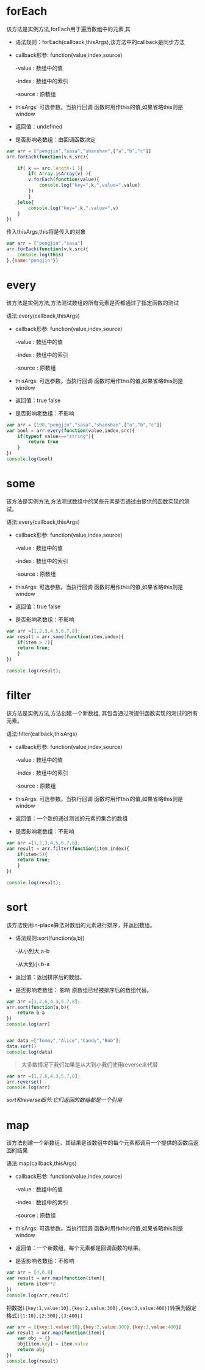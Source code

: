 # forEach

该方法是实例方法,forEach用于遍历数组中的元素,其

* 语法规则：forEach(callback,thisArgs),该方法中的callback是同步方法
* callback形参: function(value,index,source) 

   -value : 数组中的值

   -index : 数组中的索引

   -source : 原数组

* thisArgs: 可选参数。当执行回调 函数时用作this的值,如果省略this则是window

* 返回值：undefined

* 是否影响老数组：由回调函数决定

```javascript
var arr = ["pengjin","sasa","shanshan",["a","b","c"]]
arr.forEach(function(v,k,src){
	
	if( k == src.length-1 ){
	    if( Array.isArray(v) ){
		v.forEach(function(value){
			console.log("key=",k,",value=",value)
		})
	    }
	}else{
	    console.log("key=",k,",value=",v)
	}
})
```

传入thisArgs,this将是传入的对象

```javascript
var arr = ["pengjin","sasa"]
arr.forEach(function(v,k,src){
	console.log(this)
},{name:"pengjin"})
```

# every

该方法是实例方法,方法测试数组的所有元素是否都通过了指定函数的测试

语法:every(callback,thisArgs)

* callback形参: function(value,index,source)

   -value : 数组中的值

   -index : 数组中的索引

   -source : 原数组

* thisArgs: 可选参数。当执行回调 函数时用作this的值,如果省略this则是window
		
* 返回值：true false
		
* 是否影响老数组：不影响

```javascript
var arr = [100,"pengjin","sasa","shanshan",["a","b","c"]]
var bool = arr.every(function(value,index,src){
	if(typeof value==="string"){
		return true
	}
})
console.log(bool)
```

# some

该方法是实例方法,方法测试数组中的某些元素是否通过由提供的函数实现的测试。

语法:every(callback,thisArgs)

* callback形参: function(value,index,source)

   -value : 数组中的值

   -index : 数组中的索引

   -source : 原数组

* thisArgs: 可选参数。当执行回调 函数时用作this的值,如果省略this则是window
		
* 返回值：true false
		
* 是否影响老数组：不影响

```javascript
var arr =[1,2,3,4,5,6,7,8];
var result = arr.some(function(item,index){
    if(item > 7){
	return true;
    }
})
		
console.log(result);
```

# filter

该方法是实例方法,方法创建一个新数组, 其包含通过所提供函数实现的测试的所有元素。 

语法:filter(callback,thisArgs)

* callback形参: function(value,index,source)

   -value : 数组中的值

   -index : 数组中的索引

   -source : 原数组

* thisArgs: 可选参数。当执行回调 函数时用作this的值,如果省略this则是window
		
* 返回值：一个新的通过测试的元素的集合的数组
		
* 是否影响老数组：不影响

```javascript
var arr =[1,2,3,4,5,6,7,8];
var result = arr.filter(function(item,index){
    if(item<5){
	return true;
    }
})
		
console.log(result);
```

# sort

该方法使用in-place算法对数组的元素进行排序，并返回数组。

* 语法规则:sort(function(a,b))
  
   -从小到大,a-b

   -从大到小,b-a

* 返回值：返回排序后的数组。
		
* 是否影响老数组： 影响 原数组已经被排序后的数组代替。

```javascript
var arr =[1,2,6,4,3,5,7,8];
arr.sort(function(a,b){
	return b-a
})
console.log(arr)


var data =["Tommy","Alice","Candy","Bob"];
data.sort()
console.log(data)
```

> 大多数情况下我们如果是从大到小我们使用reverse来代替

```javascript
var arr =[1,2,6,4,3,5,7,8];
arr.reverse()
console.log(arr)
```

*sort和reverse细节:它们返回的数组都是一个引用*

# map 

该方法创建一个新数组，其结果是该数组中的每个元素都调用一个提供的函数后返回的结果

语法:map(callback,thisArgs)

* callback形参: function(value,index,source)

   -value : 数组中的值

   -index : 数组中的索引

   -source : 原数组

* thisArgs: 可选参数。当执行回调 函数时用作this的值,如果省略this则是window

* 返回值：一个新数组，每个元素都是回调函数的结果。
		
* 是否影响老数组：不影响

```javascript
var arr = [4,6,8]
var result = arr.map(function(item){
	return item**2
})
console.log(arr,result)
```

把数据`[{key:1,value:10},{key:2,value:300},{key:3,value:400}]`转换为固定格式`[{1:10},{2:300},{3:400}]`

```javascript
var arr = [{key:1,value:10},{key:2,value:300},{key:3,value:400}]
var result = arr.map(function(item){
	var obj = {}
	obj[item.key] = item.value
	return obj
})
console.log(result)
```